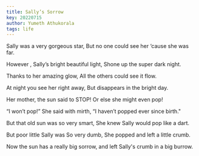 ```yaml
---
title: Sally’s Sorrow
key: 20220715
author: Yumeth Athukorala
tags: life
---
```


Sally was a very gorgeous star,
But no one could see her ‘cause she was far.

  
However , Sally’s bright beautiful light,
Shone up the super dark night.

  
Thanks to her amazing glow,
All the others could see it flow.

  
At night you see her right away,
But disappears in the bright day.

  
Her mother, the sun said to STOP!
Or else she might even pop!

  
“I won’t pop!” She said with mirth,
“I haven’t popped ever since birth."

  
But that old sun was so very smart,
She knew Sally would pop like a dart.

  
But poor little Sally was So very dumb,
She popped and left a little crumb.

  
Now the sun has a really big sorrow,
and left Sally's crumb in a big burrow.
